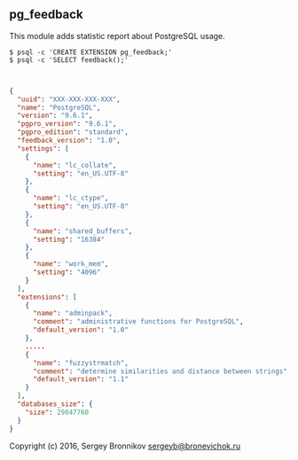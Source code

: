 ## pg_feedback

This module adds statistic report about PostgreSQL usage.

```shell
$ psql -c 'CREATE EXTENSION pg_feedback;'
$ psql -c 'SELECT feedback();'
```

```json


{
  "uuid": "XXX-XXX-XXX-XXX",
  "name": "PostgreSQL",
  "version": "9.6.1",
  "pgpro_version": "9.6.1",
  "pgpro_edition": "standard",
  "feedback_version": "1.0",
  "settings": [
    {
      "name": "lc_collate",
      "setting": "en_US.UTF-8"
    },
    {
      "name": "lc_ctype",
      "setting": "en_US.UTF-8"
    },
    {
      "name": "shared_buffers",
      "setting": "16384"
    },
    {
      "name": "work_mem",
      "setting": "4096"
    }
  ],
  "extensions": [
    {
      "name": "adminpack",
      "comment": "administrative functions for PostgreSQL",
      "default_version": "1.0"
    },
    .....
    {
      "name": "fuzzystrmatch",
      "comment": "determine similarities and distance between strings",
      "default_version": "1.1"
    }
  ],
  "databases_size": {
    "size": 29047760
  }
}
```

Copyright (c) 2016, Sergey Bronnikov <sergeyb@bronevichok.ru>
